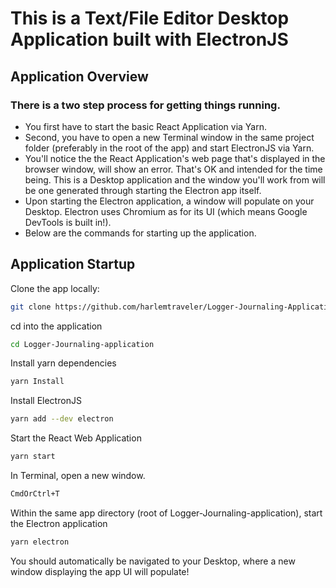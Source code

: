# This is a Text/File Editor Desktop Application built with ElectronJS

## Application Overview

### There is a two step process for getting things running.
- You first have to start the basic React Application via Yarn.
- Second, you have to open a new Terminal window in the same project folder (preferably in the root of the app) and start ElectronJS via Yarn.
- You'll notice the the React Application's web page that's displayed in the browser window, will show an error. That's OK and intended for the time being. This is a Desktop application and the window you'll work from will be one generated through starting the Electron app itself.
- Upon starting the Electron application, a window will populate on your Desktop. Electron uses Chromium as for its UI (which means Google DevTools is built in!).
- Below are the commands for starting up the application.

## Application Startup

Clone the app locally:

```bash
git clone https://github.com/harlemtraveler/Logger-Journaling-Application.git
```

cd into the application

```bash
cd Logger-Journaling-application
```

Install yarn dependencies

```bash
yarn Install
```

Install ElectronJS

```bash
yarn add --dev electron
```

Start the React Web Application

```bash
yarn start
```

In Terminal, open a new window.

```bash
CmdOrCtrl+T
```

Within the same app directory (root of Logger-Journaling-application), start the Electron application

```bash
yarn electron
```

You should automatically be navigated to your Desktop, where a new window displaying the app UI will populate!
